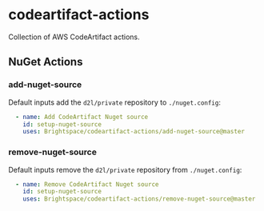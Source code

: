 # codeartifact-actions

Collection of AWS CodeArtifact actions.

## NuGet Actions

### add-nuget-source

Default inputs add the `d2l/private` repository to `./nuget.config`:

```yaml
  - name: Add CodeArtifact Nuget source
    id: setup-nuget-source
    uses: Brightspace/codeartifact-actions/add-nuget-source@master
```

### remove-nuget-source

Default inputs remove the `d2l/private` repository from `./nuget.config`:

```yaml
  - name: Remove CodeArtifact Nuget source
    id: setup-nuget-source
    uses: Brightspace/codeartifact-actions/remove-nuget-source@master
```
